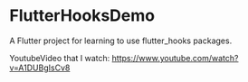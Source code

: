 # FlutterHooksDemo

A Flutter project for learning to use flutter_hooks packages.

YoutubeVideo that I watch: https://www.youtube.com/watch?v=A1DUBgIsCv8
